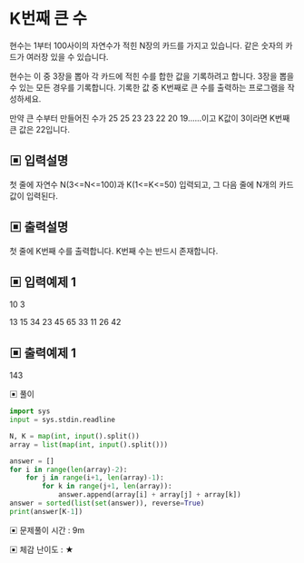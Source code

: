 # K번째 큰 수

현수는 1부터 100사이의 자연수가 적힌 N장의 카드를 가지고 있습니다. 같은 숫자의 카드가 여러장 있을 수 있습니다. 

현수는 이 중 3장을 뽑아 각 카드에 적힌 수를 합한 값을 기록하려고 합니다. 3장을 뽑을 수 있는 모든 경우를 기록합니다. 기록한 값 중 K번째로 큰 수를 출력하는 프로그램을 작성하세요.

만약 큰 수부터 만들어진 수가 25 25 23 23 22 20 19......이고 K값이 3이라면 K번째 큰 값은 22입니다.

## ▣ 입력설명

첫 줄에 자연수 N(3<=N<=100)과 K(1<=K<=50) 입력되고, 그 다음 줄에 N개의 카드값이 입력된다.

## ▣ 출력설명

첫 줄에 K번째 수를 출력합니다. K번째 수는 반드시 존재합니다.

## ▣ 입력예제 1 
10 3

13 15 34 23 45 65 33 11 26 42

## ▣ 출력예제 1
143


▣ 풀이

```python
import sys
input = sys.stdin.readline

N, K = map(int, input().split())
array = list(map(int, input().split()))

answer = []
for i in range(len(array)-2):
    for j in range(i+1, len(array)-1):
        for k in range(j+1, len(array)):
            answer.append(array[i] + array[j] + array[k])
answer = sorted(list(set(answer)), reverse=True)
print(answer[K-1])
```

▣ 문제풀이 시간 : 9m

▣ 체감 난이도 : ★
